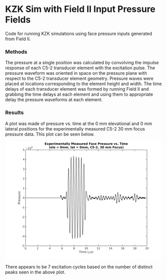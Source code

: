 KZK Sim with Field II Input Pressure Fields
===========================================
Code for running KZK simulations using face pressure inputs generated from Field II.

### Methods
The pressure at a single position was calculated by convolving the impulse response of each C5-2 transducer element with the excitation pulse. The pressure waveform was oriented in space on the pressure plane with respect to the C5-2 transducer element geometry. Pressure waves were placed at locations corresponding to the element height and width. The time delays of each transducer element was formed by running Field II and grabbing the time delays at each element and using them to appropriate delay the pressure waveforms at each element.


### Results
A plot was made of pressure vs. time at the 0 mm elevational and 0 mm lateral positions for the experimentally measured C5-2 30 mm focus pressure data. This plot can be seen below.

![Center Trace Plot, C5-2 Expt. Measured Pressure Waveforms, 30 mm Focus](https://raw.githubusercontent.com/Ningrui-Li/nonlinear_acoustic/master/kzk/field_ii_c52/c52_30mm_pressure_vs_time_centertrace.png)

There appears to be 7 excitation cycles based on the number of distinct peaks seen in the above plot.
